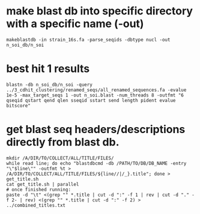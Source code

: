 # make blast db into specific directory with a specific name (-out)
```
makeblastdb -in strain_16s.fa -parse_seqids -dbtype nucl -out n_soi_db/n_soi
```

# best hit 1 results
```
blastn -db n_soi_db/n_soi -query ../3_cdhit_clustering/renamed_seqs/all_renamed_sequences.fa -evalue 1e-5 -max_target_seqs 1 -out n_soi.blast -num_threads 8 -outfmt "6 qseqid qstart qend qlen sseqid sstart send length pident evalue bitscore"
```

# get blast seq headers/descriptions directly from blast db. 
```
mkdir /A/DIR/TO/COLLECT/ALL/TITLE/FILES/
while read line; do echo "blastdbcmd -db /PATH/TO/DB/DB_NAME -entry "\"$line\"" -outfmt %t > /A/DIR/TO/COLLECT/ALL/TITLE/FILES/${line//|/_}.title"; done > get_title.sh
cat get_title.sh | parallel
# once finished running:
paste -d "\t" <(grep "" *.title | cut -d ":" -f 1 | rev | cut -d "." -f 2- | rev) <(grep "" *.title | cut -d ":" -f 2) > ../combined_titles.txt
```
